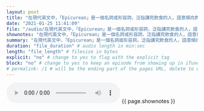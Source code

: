 ```yaml
---
layout: post
title: "在現代英文中，「Epicurean」是一個名詞或形容詞，泛指講究飲食的人，語意傾向負面，通常帶有輕浮、膚淺、糜爛、自私、玩樂至上等意思。" # quotes allow forbidden characters like the colon
date: "2021-01-25 11:41:09"
file: "/audio/在現代英文中，「Epicurean」是一個名詞或形容詞，泛指講究飲食的人，語意傾向負面，通常帶有輕浮、膚淺、糜爛、自私、玩樂至上等意思。.mp3"
shownotes: "在現代英文中，「Epicurean」是一個名詞或形容詞，泛指講究飲食的人，語意傾向負面，通常帶有輕浮、膚淺、糜爛、自私、玩樂至上等意思。"
summary: "在現代英文中，「Epicurean」是一個名詞或形容詞，泛指講究飲食的人，語意傾向負面，通常帶有輕浮、膚淺、糜爛、自私、玩樂至上等意思。"
duration: "file_duration" # audio length in min:sec
length: "file_length" # filesize in bytes
explicit: "no" # change to yes to flag with the explicit tag
block: "no" # change to yes to keep an episode from showing up in iTunes
# permalink: /1 # will be the ending part of the pages URL, delete to default to the title
---
```


<audio controls>
<source src="{{site.url}}{{site.baseurl}}{{ page.file }}" type="audio/x-mp3">
Your browser does not support the audio element.
</audio>
{{ page.shownotes }}
